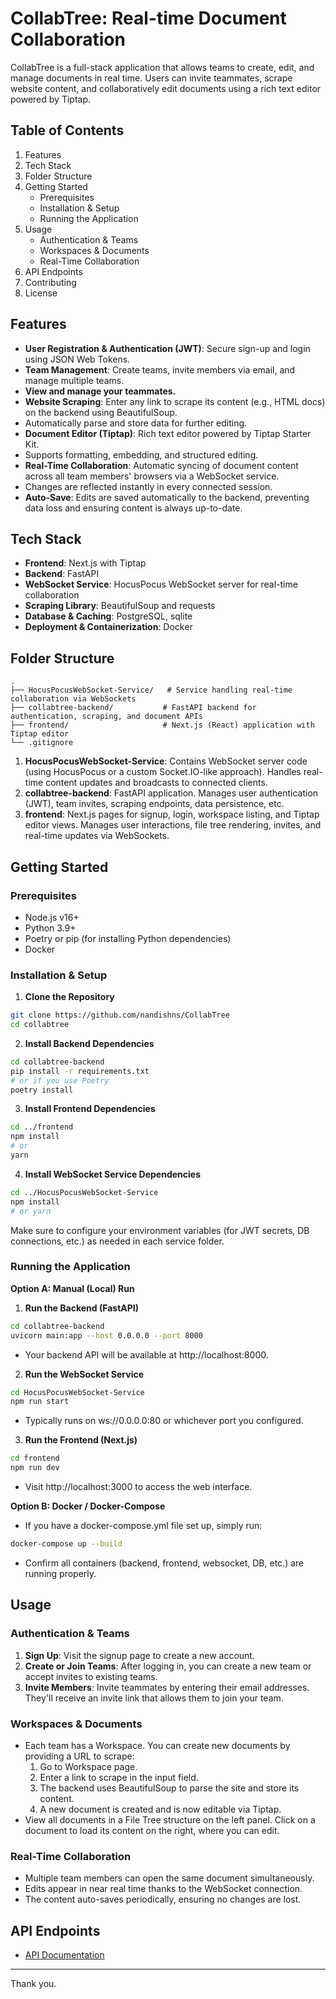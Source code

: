 # CollabTree: Real-time Document Collaboration

CollabTree is a full-stack application that allows teams to create, edit, and manage documents in real time. Users can invite teammates, scrape website content, and collaboratively edit documents using a rich text editor powered by Tiptap.

## Table of Contents
1. Features
2. Tech Stack
3. Folder Structure
4. Getting Started
   - Prerequisites
   - Installation & Setup
   - Running the Application
5. Usage
   - Authentication & Teams
   - Workspaces & Documents
   - Real-Time Collaboration
6. API Endpoints
7. Contributing
8. License

## Features
- **User Registration & Authentication (JWT)**: Secure sign-up and login using JSON Web Tokens.
- **Team Management**: Create teams, invite members via email, and manage multiple teams.
- **View and manage your teammates.**
- **Website Scraping**: Enter any link to scrape its content (e.g., HTML docs) on the backend using BeautifulSoup.
- Automatically parse and store data for further editing.
- **Document Editor (Tiptap)**: Rich text editor powered by Tiptap Starter Kit.
- Supports formatting, embedding, and structured editing.
- **Real-Time Collaboration**: Automatic syncing of document content across all team members' browsers via a WebSocket service.
- Changes are reflected instantly in every connected session.
- **Auto-Save**: Edits are saved automatically to the backend, preventing data loss and ensuring content is always up-to-date.

## Tech Stack
- **Frontend**: Next.js with Tiptap
- **Backend**: FastAPI
- **WebSocket Service**: HocusPocus WebSocket server for real-time collaboration
- **Scraping Library**: BeautifulSoup and requests
- **Database & Caching**: PostgreSQL, sqlite
- **Deployment & Containerization**: Docker

## Folder Structure
```
.
├── HocusPocusWebSocket-Service/   # Service handling real-time collaboration via WebSockets
├── collabtree-backend/           # FastAPI backend for authentication, scraping, and document APIs
├── frontend/                     # Next.js (React) application with Tiptap editor
└── .gitignore
```

1. **HocusPocusWebSocket-Service**: Contains WebSocket server code (using HocusPocus or a custom Socket.IO-like approach). Handles real-time content updates and broadcasts to connected clients.
2. **collabtree-backend**: FastAPI application. Manages user authentication (JWT), team invites, scraping endpoints, data persistence, etc.
3. **frontend**: Next.js pages for signup, login, workspace listing, and Tiptap editor views. Manages user interactions, file tree rendering, invites, and real-time updates via WebSockets.

## Getting Started

### Prerequisites
- Node.js v16+
- Python 3.9+
- Poetry or pip (for installing Python dependencies)
- Docker

### Installation & Setup
1. **Clone the Repository**
```bash
git clone https://github.com/nandishns/CollabTree
cd collabtree
```
2. **Install Backend Dependencies**
```bash
cd collabtree-backend
pip install -r requirements.txt
# or if you use Poetry
poetry install
```
3. **Install Frontend Dependencies**
```bash
cd ../frontend
npm install
# or
yarn
```
4. **Install WebSocket Service Dependencies**
```bash
cd ../HocusPocusWebSocket-Service
npm install
# or yarn
```

Make sure to configure your environment variables (for JWT secrets, DB connections, etc.) as needed in each service folder.

### Running the Application

**Option A: Manual (Local) Run**
1. **Run the Backend (FastAPI)**
```bash
cd collabtree-backend
uvicorn main:app --host 0.0.0.0 --port 8000
```
   - Your backend API will be available at http://localhost:8000.
2. **Run the WebSocket Service**
```bash
cd HocusPocusWebSocket-Service
npm run start
```
   - Typically runs on ws://0.0.0.0:80 or whichever port you configured.
3. **Run the Frontend (Next.js)**
```bash
cd frontend
npm run dev
```
   - Visit http://localhost:3000 to access the web interface.

**Option B: Docker / Docker-Compose**
- If you have a docker-compose.yml file set up, simply run:
```bash
docker-compose up --build
```
   - Confirm all containers (backend, frontend, websocket, DB, etc.) are running properly.

## Usage

### Authentication & Teams
1. **Sign Up**: Visit the signup page to create a new account.
2. **Create or Join Teams**: After logging in, you can create a new team or accept invites to existing teams.
3. **Invite Members**: Invite teammates by entering their email addresses. They'll receive an invite link that allows them to join your team.

### Workspaces & Documents
- Each team has a Workspace. You can create new documents by providing a URL to scrape:
  1. Go to Workspace page.
  2. Enter a link to scrape in the input field.
  3. The backend uses BeautifulSoup to parse the site and store its content.
  4. A new document is created and is now editable via Tiptap.
- View all documents in a File Tree structure on the left panel. Click on a document to load its content on the right, where you can edit.

### Real-Time Collaboration
- Multiple team members can open the same document simultaneously.
- Edits appear in near real time thanks to the WebSocket connection.
- The content auto-saves periodically, ensuring no changes are lost.

## API Endpoints
- [API Documentation](https://collabtree-production.up.railway.app/docs)

---

Thank you.
